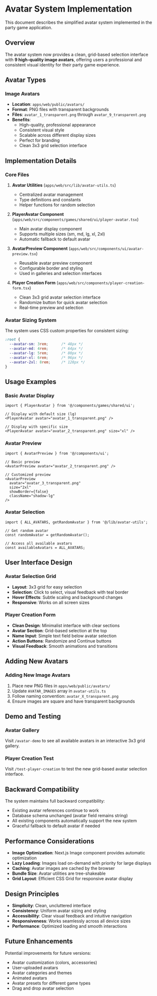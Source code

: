 # Avatar System Implementation

This document describes the simplified avatar system implemented in the party game application.

## Overview

The avatar system now provides a clean, grid-based selection interface with **9 high-quality image avatars**, offering users a professional and consistent visual identity for their party game experience.

## Avatar Types

### Image Avatars
- **Location**: `apps/web/public/avatars/`
- **Format**: PNG files with transparent backgrounds
- **Files**: `avatar_1_transparent.png` through `avatar_9_transparent.png`
- **Benefits**: 
  - High-quality, professional appearance
  - Consistent visual style
  - Scalable across different display sizes
  - Perfect for branding
  - Clean 3x3 grid selection interface

## Implementation Details

### Core Files

1. **Avatar Utilities** (`apps/web/src/lib/avatar-utils.ts`)
   - Centralized avatar management
   - Type definitions and constants
   - Helper functions for random selection

2. **PlayerAvatar Component** (`apps/web/src/components/games/shared/ui/player-avatar.tsx`)
   - Main avatar display component
   - Supports multiple sizes (sm, md, lg, xl, 2xl)
   - Automatic fallback to default avatar

3. **AvatarPreview Component** (`apps/web/src/components/ui/avatar-preview.tsx`)
   - Reusable avatar preview component
   - Configurable border and styling
   - Used in galleries and selection interfaces

4. **Player Creation Form** (`apps/web/src/components/player-creation-form.tsx`)
   - Clean 3x3 grid avatar selection interface
   - Randomize button for quick avatar selection
   - Real-time preview and selection

### Avatar Sizing System

The system uses CSS custom properties for consistent sizing:

```css
:root {
  --avatar-sm: 3rem;      /* 48px */
  --avatar-md: 4rem;      /* 64px */
  --avatar-lg: 5rem;      /* 80px */
  --avatar-xl: 6rem;      /* 96px */
  --avatar-2xl: 8rem;     /* 128px */
}
```

## Usage Examples

### Basic Avatar Display

```tsx
import { PlayerAvatar } from '@/components/games/shared/ui';

// Display with default size (lg)
<PlayerAvatar avatar="avatar_1_transparent.png" />

// Display with specific size
<PlayerAvatar avatar="avatar_2_transparent.png" size="xl" />
```

### Avatar Preview

```tsx
import { AvatarPreview } from '@/components/ui';

// Basic preview
<AvatarPreview avatar="avatar_2_transparent.png" />

// Customized preview
<AvatarPreview 
  avatar="avatar_3_transparent.png" 
  size="2xl" 
  showBorder={false}
  className="shadow-lg"
/>
```

### Avatar Selection

```tsx
import { ALL_AVATARS, getRandomAvatar } from '@/lib/avatar-utils';

// Get random avatar
const randomAvatar = getRandomAvatar();

// Access all available avatars
const availableAvatars = ALL_AVATARS;
```

## User Interface Design

### Avatar Selection Grid
- **Layout**: 3x3 grid for easy selection
- **Selection**: Click to select, visual feedback with teal border
- **Hover Effects**: Subtle scaling and background changes
- **Responsive**: Works on all screen sizes

### Player Creation Form
- **Clean Design**: Minimalist interface with clear sections
- **Avatar Section**: Grid-based selection at the top
- **Name Input**: Simple text field below avatar selection
- **Action Buttons**: Randomize and Continue buttons
- **Visual Feedback**: Smooth animations and transitions

## Adding New Avatars

### Adding New Image Avatars

1. Place new PNG files in `apps/web/public/avatars/`
2. Update `AVATAR_IMAGES` array in `avatar-utils.ts`
3. Follow naming convention: `avatar_X_transparent.png`
4. Ensure images are square and have transparent backgrounds

## Demo and Testing

### Avatar Gallery
Visit `/avatar-demo` to see all available avatars in an interactive 3x3 grid gallery.

### Player Creation Test
Visit `/test-player-creation` to test the new grid-based avatar selection interface.

## Backward Compatibility

The system maintains full backward compatibility:
- Existing avatar references continue to work
- Database schema unchanged (avatar field remains string)
- All existing components automatically support the new system
- Graceful fallback to default avatar if needed

## Performance Considerations

- **Image Optimization**: Next.js Image component provides automatic optimization
- **Lazy Loading**: Images load on-demand with priority for large displays
- **Caching**: Avatar images are cached by the browser
- **Bundle Size**: Avatar utilities are tree-shakeable
- **Grid Layout**: Efficient CSS Grid for responsive avatar display

## Design Principles

- **Simplicity**: Clean, uncluttered interface
- **Consistency**: Uniform avatar sizing and styling
- **Accessibility**: Clear visual feedback and intuitive navigation
- **Responsiveness**: Works seamlessly across all device sizes
- **Performance**: Optimized loading and smooth interactions

## Future Enhancements

Potential improvements for future versions:
- Avatar customization (colors, accessories)
- User-uploaded avatars
- Avatar categories and themes
- Animated avatars
- Avatar presets for different game types
- Drag and drop avatar selection
